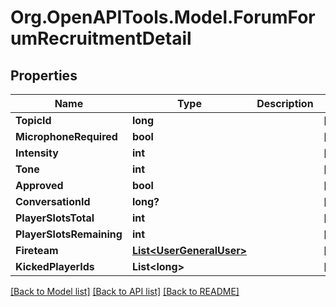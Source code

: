 # Org.OpenAPITools.Model.ForumForumRecruitmentDetail

## Properties

Name | Type | Description | Notes
------------ | ------------- | ------------- | -------------
**TopicId** | **long** |  | [optional] 
**MicrophoneRequired** | **bool** |  | [optional] 
**Intensity** | **int** |  | [optional] 
**Tone** | **int** |  | [optional] 
**Approved** | **bool** |  | [optional] 
**ConversationId** | **long?** |  | [optional] 
**PlayerSlotsTotal** | **int** |  | [optional] 
**PlayerSlotsRemaining** | **int** |  | [optional] 
**Fireteam** | [**List&lt;UserGeneralUser&gt;**](UserGeneralUser.md) |  | [optional] 
**KickedPlayerIds** | **List&lt;long&gt;** |  | [optional] 

[[Back to Model list]](../README.md#documentation-for-models) [[Back to API list]](../README.md#documentation-for-api-endpoints) [[Back to README]](../README.md)

